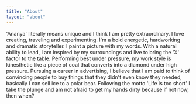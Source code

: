 ```yaml
---
title: "About"
layout: "about"
---
```


'Ananya' literally means unique and I think I am pretty extraordinary. I love creating, traveling and experimenting. I'm a bold energetic, hardworking and dramatic storyteller. I paint a picture with my words. With a natural ability to lead, I am inspired by my surroundings and live to bring the 'X' factor to the table. Performing best under pressure, my work style is kinesthetic like a piece of coal that converts into a diamond under high pressure. Pursuing a career in advertising, I believe that I am paid to think of convincing people to buy things that they didn't even know they needed, basically I can sell ice to a polar bear. Following the motto 'Life is too short' I take the plunge and am not afraid to get my hands dirty because if not now, then when?